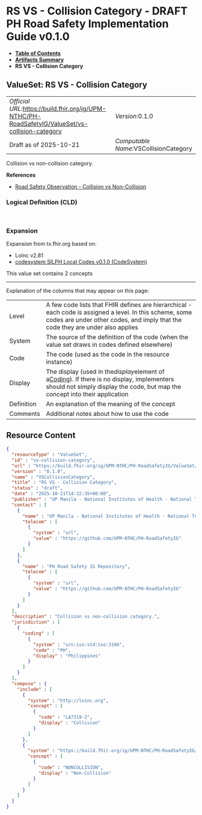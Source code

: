 # RS VS - Collision Category - DRAFT PH Road Safety Implementation Guide v0.1.0

* [**Table of Contents**](toc.md)
* [**Artifacts Summary**](artifacts.md)
* **RS VS - Collision Category**

## ValueSet: RS VS - Collision Category 

| | |
| :--- | :--- |
| *Official URL*:https://build.fhir.org/ig/UPM-NTHC/PH-RoadSafetyIG/ValueSet/vs-collision-category | *Version*:0.1.0 |
| Draft as of 2025-10-21 | *Computable Name*:VSCollisionCategory |

 
Collision vs non-collision category. 

 **References** 

* [Road Safety Observation - Collision vs Non-Collision](StructureDefinition-rs-observation-collision-vs-noncollision.md)

### Logical Definition (CLD)

 

### Expansion

Expansion from tx.fhir.org based on:

* Loinc v2.81
* [codesystem SILPH Local Codes v0.1.0 (CodeSystem)](CodeSystem-cs-silph.md)

This value set contains 2 concepts

-------

 Explanation of the columns that may appear on this page: 

| | |
| :--- | :--- |
| Level | A few code lists that FHIR defines are hierarchical - each code is assigned a level. In this scheme, some codes are under other codes, and imply that the code they are under also applies |
| System | The source of the definition of the code (when the value set draws in codes defined elsewhere) |
| Code | The code (used as the code in the resource instance) |
| Display | The display (used in the*display*element of a[Coding](http://hl7.org/fhir/R4/datatypes.html#Coding)). If there is no display, implementers should not simply display the code, but map the concept into their application |
| Definition | An explanation of the meaning of the concept |
| Comments | Additional notes about how to use the code |



## Resource Content

```json
{
  "resourceType" : "ValueSet",
  "id" : "vs-collision-category",
  "url" : "https://build.fhir.org/ig/UPM-NTHC/PH-RoadSafetyIG/ValueSet/vs-collision-category",
  "version" : "0.1.0",
  "name" : "VSCollisionCategory",
  "title" : "RS VS - Collision Category",
  "status" : "draft",
  "date" : "2025-10-21T14:32:35+00:00",
  "publisher" : "UP Manila - National Institutes of Health - National Telehealth Center",
  "contact" : [
    {
      "name" : "UP Manila - National Institutes of Health - National Telehealth Center",
      "telecom" : [
        {
          "system" : "url",
          "value" : "https://github.com/UPM-NTHC/PH-RoadSafetyIG"
        }
      ]
    },
    {
      "name" : "PH Road Safety IG Repository",
      "telecom" : [
        {
          "system" : "url",
          "value" : "https://github.com/UPM-NTHC/PH-RoadSafetyIG"
        }
      ]
    }
  ],
  "description" : "Collision vs non-collision category.",
  "jurisdiction" : [
    {
      "coding" : [
        {
          "system" : "urn:iso:std:iso:3166",
          "code" : "PH",
          "display" : "Philippines"
        }
      ]
    }
  ],
  "compose" : {
    "include" : [
      {
        "system" : "http://loinc.org",
        "concept" : [
          {
            "code" : "LA7319-2",
            "display" : "Collision"
          }
        ]
      },
      {
        "system" : "https://build.fhir.org/ig/UPM-NTHC/PH-RoadSafetyIG/CodeSystem/cs-silph",
        "concept" : [
          {
            "code" : "NONCOLLISION",
            "display" : "Non-Collision"
          }
        ]
      }
    ]
  }
}

```
